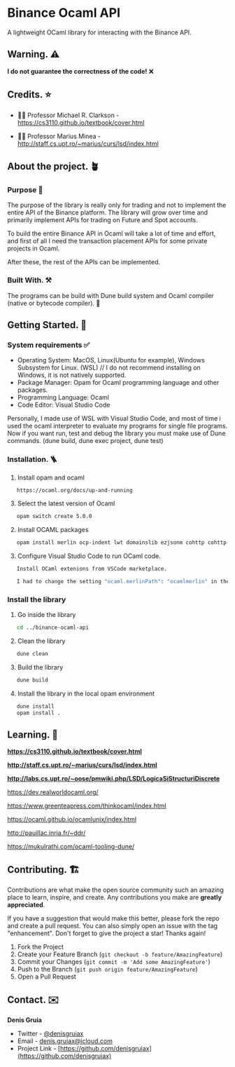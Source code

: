 # Binance Ocaml API
A lightweight OCaml library for interacting with the Binance API.
## Warning. ⚠️
**I do not guarantee the correctness of the code!** ❌

## Credits. ⭐
- 🧑‍💻 Professor Michael R. Clarkson - https://cs3110.github.io/textbook/cover.html

- 🧑‍💻 Professor Marius Minea - http://staff.cs.upt.ro/~marius/curs/lsd/index.html

## About the project. 🪴
### Purpose 🎯
The purpose of the library is really only for trading and not to implement the entire API of the Binance platform. The library will grow over time and primarily implement APIs for trading on Future and Spot accounts.

To build the entire Binance API in Ocaml will take a lot of time and effort, and first of all I need the transaction placement APIs for some private projects in Ocaml.

After these, the rest of the APIs can be implemented.

### Built With. ⚒️
The programs can be build with Dune build system and Ocaml compiler (native or bytecode compiler). 🐪

## Getting Started. 🚀
### System requirements ✅
- Operating System: MacOS, Linux(Ubuntu for example), Windows Subsystem for Linux. (WSL) // I do not recommend installing on Windows, it is not natively supported.
- Package Manager: Opam for Ocaml programming language and other packages.
- Programming Language: Ocaml
- Code Editor: Visual Studio Code 

Personally, I made use of WSL with Visual Studio Code, and most of time i used the ocaml interpreter to evaluate my programs for single file programs. Now if you want run, test and debug the library you must make use of Dune commands. (dune build, dune exec project, dune test)

### Installation. 🪜
1. Install opam and ocaml
```sh
   https://ocaml.org/docs/up-and-running
```

3. Select the latest version of Ocaml
```sh
   opam switch create 5.0.0
```

2. Install OCAML packages
```sh
   opam install merlin ocp-indent lwt domainslib ezjsonm cohttp cohttp-lwt cohttp-lwt-unix tls tls-lwt ssl lwt-ssl alcotest alcotest-lwt nocrypto http-lwt-client cohttp-lwt-unix
```
   
3. Configure Visual Studio Code to run OCaml code.
```sh
   Install OCaml extenions from VSCode marketplace.
```
   
```sh
   I had to change the setting "ocaml.merlinPath": "ocamlmerlin" in the OCaml VSCode extension settings to "ocaml.merlinPath": "ocamlmerlin-server" to get the extension to work. (Maybe this is obsolete)
```

### Install the library
1. Go inside the library
```sh
   cd ../binance-ocaml-api
```

2. Clean the library
```sh
   dune clean
``` 

3. Build the library
```sh
   dune build
```

4. Install the library in the local opam environment
```sh
   dune install
   opam install .
```

## Learning. 🌟
**https://cs3110.github.io/textbook/cover.html**

**http://staff.cs.upt.ro/~marius/curs/lsd/index.html**

**http://labs.cs.upt.ro/~oose/pmwiki.php/LSD/LogicaSiStructuriDiscrete**

https://dev.realworldocaml.org/

https://www.greenteapress.com/thinkocaml/index.html

https://ocaml.github.io/ocamlunix/index.html

http://pauillac.inria.fr/~ddr/

https://mukulrathi.com/ocaml-tooling-dune/

## Contributing. 🏗️
Contributions are what make the open source community such an amazing place to learn, inspire, and create. Any contributions you make are **greatly appreciated**.

If you have a suggestion that would make this better, please fork the repo and create a pull request. You can also simply open an issue with the tag "enhancement".
Don't forget to give the project a star! Thanks again!

1. Fork the Project
2. Create your Feature Branch (`git checkout -b feature/AmazingFeature`)
3. Commit your Changes (`git commit -m 'Add some AmazingFeature'`)
4. Push to the Branch (`git push origin feature/AmazingFeature`)
5. Open a Pull Request


## Contact. ✉️
**Denis Gruia**

- Twitter - [@denisgruiax](https://twitter.com/denisgruiax) 
- Email - denis.gruiax@icloud.com
- Project Link - [https://github.com/denisgruiax](https://github.com/denisgruiax)